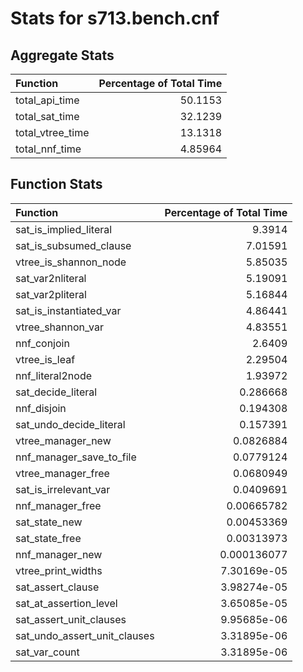 # Stats for s713.bench.cnf

## Aggregate Stats
| Function         |   Percentage of Total Time |
|:-----------------|---------------------------:|
| total_api_time   |                   50.1153  |
| total_sat_time   |                   32.1239  |
| total_vtree_time |                   13.1318  |
| total_nnf_time   |                    4.85964 |

## Function Stats
| Function                     |   Percentage of Total Time |
|:-----------------------------|---------------------------:|
| sat_is_implied_literal       |                9.3914      |
| sat_is_subsumed_clause       |                7.01591     |
| vtree_is_shannon_node        |                5.85035     |
| sat_var2nliteral             |                5.19091     |
| sat_var2pliteral             |                5.16844     |
| sat_is_instantiated_var      |                4.86441     |
| vtree_shannon_var            |                4.83551     |
| nnf_conjoin                  |                2.6409      |
| vtree_is_leaf                |                2.29504     |
| nnf_literal2node             |                1.93972     |
| sat_decide_literal           |                0.286668    |
| nnf_disjoin                  |                0.194308    |
| sat_undo_decide_literal      |                0.157391    |
| vtree_manager_new            |                0.0826884   |
| nnf_manager_save_to_file     |                0.0779124   |
| vtree_manager_free           |                0.0680949   |
| sat_is_irrelevant_var        |                0.0409691   |
| nnf_manager_free             |                0.00665782  |
| sat_state_new                |                0.00453369  |
| sat_state_free               |                0.00313973  |
| nnf_manager_new              |                0.000136077 |
| vtree_print_widths           |                7.30169e-05 |
| sat_assert_clause            |                3.98274e-05 |
| sat_at_assertion_level       |                3.65085e-05 |
| sat_assert_unit_clauses      |                9.95685e-06 |
| sat_undo_assert_unit_clauses |                3.31895e-06 |
| sat_var_count                |                3.31895e-06 |